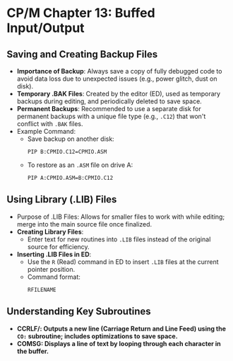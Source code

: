 # CP/M Chapter 13: Buffed Input/Output
## Saving and Creating Backup Files
- <b/>Importance of Backup</b>: Always save a copy of fully debugged code to avoid data loss due to unexpected issues (e.g., power glitch, dust on disk).
- <b/>Temporary .BAK Files</b>: Created by the editor (ED), used as temporary backups during editing, and periodically deleted to save space.
- <b/>Permanent Backups</b>: Recommended to use a separate disk for permanent backups with a unique file type (e.g., `.C12`) that won't conflict with `.BAK` files.
- </b>Example Command</b>: 
  - Save backup on another disk:
    ```
    PIP B:CPMIO.C12=CPMIO.ASM
    ```
  - To restore as an `.ASM` file on drive A:
    ```
    PIP A:CPMIO.ASM=B:CPMIO.C12
    ```

## Using Library (.LIB) Files
- </b>Purpose of .LIB Files</b>: Allows for smaller files to work with while editing; merge into the main source file once finalized.
- <b/>Creating Library Files</b>:
  - Enter text for new routines into `.LIB` files instead of the original source for efficiency.
- <b/>Inserting .LIB Files in ED</b>:
  - Use the `R` (Read) command in ED to insert `.LIB` files at the current pointer position.
  - Command format:
    ```
    RFILENAME
    ```

## Understanding Key Subroutines
- <b/>CCRLF/<b>: Outputs a new line (Carriage Return and Line Feed) using the `CO:` subroutine; includes optimizations to save space.
- <b/>COMSG</b>: Displays a line of text by looping through each character in the buffer.